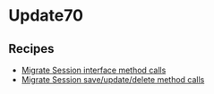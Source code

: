 # Update70

## Recipes

* [Migrate Session interface method calls](./migratesessioninterface.md)
* [Migrate Session save/update/delete method calls](./migratesessionsaveupdatedelete.md)


